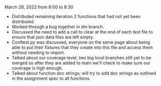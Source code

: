 March 26, 2022 from 8:00 to 8:30

 - Distributed remaining iteration 2 functions that had not yet been distributed.
 - Worked through a bug together in dm branch.
 - Discussed the need to add a call to clear at the end of each test file to ensure that json data files are left empty.
 - Conftest.py was discussed, everyone on the same page about being able to put their fixtures that they create into this file and access them without needing to import.
 - Talked about our coverage level; two big local branches still yet to be merged so after they are added to main we'll check to make sure our coverage is high enough.
 - Talked about function doc strings; will try to add doc strings as outlined in the assignment spec to all functions.

